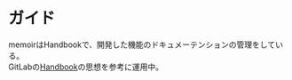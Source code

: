 # ガイド

memoirはHandbookで、開発した機能のドキュメーテンションの管理をしている。<br/>
GitLabの[Handbook](https://about.gitlab.com/handbook/)の思想を参考に運用中。

